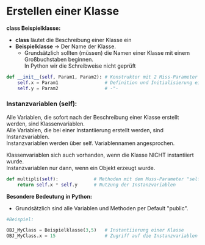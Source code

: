 # Erstellen einer Klasse

**class Beispielklasse:**
* **class** läutet die Beschreibung einer Klasse ein
* **Beispielklasse** → Der Name der Klasse.
  *    Grundsätzlich sollten (müssen) die Namen einer Klasse mit einem Großbuchstaben beginnen.  
  In Python wir die Schreibweise nicht geprüft
```python
def __init__(self, Param1, Param2): # Konstruktor mit 2 Miss-Parameter
    self.x = Param1                 # Definition und Initialisierung einer Instanzvariablen
    self.y = Param2                 # -"-

```
### Instanzvariablen (self):
Alle Variablen, die sofort nach der Beschreibung einer Klasse erstellt werden, sind Klassenvariablen.  
Alle Variablen, die bei einer Instantiierung erstellt werden, sind Instanzvariablen.  
Instanzvariablen werden über self. Variablennamen angesprochen.

Klassenvariablen sich auch vorhanden, wenn die Klasse NICHT instantiiert wurde.  
Instanzvariablen nur dann, wenn ein Objekt erzeugt wurde.  
```python
def multipli(self):             # Methoden mit dem Muss-Parameter "self"   
    return self.x * self.y      # Nutzung der Instanzvariablen
```
**Besondere Bedeutung in Python:**
* Grundsätzlich sind alle Variablen und Methoden per Default "public".

```python
#Beispiel:

OBJ_MyClass = Beispielklasse(3,5)   # Instantiierung einer Klasse
OBJ_MyClass.x = 15                  # Zugriff auf die Instanzvariablen self.x und setzen eines neuen Werts
```